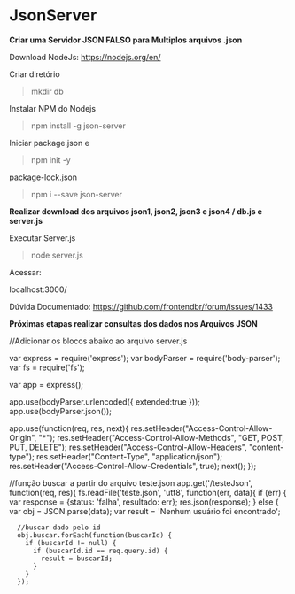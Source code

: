 # JsonServer

**Criar uma Servidor JSON FALSO para Multiplos arquivos .json**


Download NodeJs:
https://nodejs.org/en/



Criar diretório
>mkdir db

Instalar NPM do Nodejs
> npm install -g json-server

Iniciar package.json e 
> npm init -y

package-lock.json
> npm i --save json-server

**Realizar download dos arquivos json1, json2, json3 e json4 / db.js e server.js**

Executar Server.js
> node server.js
   
Acessar:
   
   localhost:3000/

   Dúvida Documentado: https://github.com/frontendbr/forum/issues/1433
   
   
   
**Próximas etapas realizar consultas dos dados nos Arquivos JSON**


//Adicionar os blocos abaixo ao arquivo server.js

var express = require('express');
var bodyParser = require('body-parser');
var fs = require('fs');

var app = express();

app.use(bodyParser.urlencoded({ extended:true }));
app.use(bodyParser.json());

app.use(function(req, res, next){
  res.setHeader("Access-Control-Allow-Origin", "*");
  res.setHeader("Access-Control-Allow-Methods", "GET, POST, PUT, DELETE");
  res.setHeader("Access-Control-Allow-Headers", "content-type");
  res.setHeader("Content-Type", "application/json");
  res.setHeader("Access-Control-Allow-Credentials", true);
  next();
});

//função buscar a partir do arquivo teste.json
app.get('/testeJson', function(req, res){
  fs.readFile('teste.json', 'utf8', function(err, data){
    if (err) {
      var response = {status: 'falha', resultado: err};
      res.json(response);
    } else {
      var obj = JSON.parse(data);
      var result = 'Nenhum usuário foi encontrado';


      //buscar dado pelo id
      obj.buscar.forEach(function(buscarId) {
        if (buscarId != null) {
          if (buscarId.id == req.query.id) {
            result = buscarId;
          }
        }
      });



